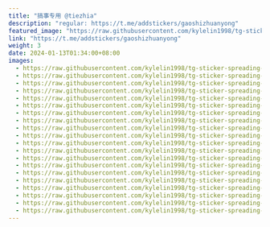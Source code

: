 ```yaml
---
title: "搞事专用 @tiezhia"
description: "regular: https://t.me/addstickers/gaoshizhuanyong"
featured_image: "https://raw.githubusercontent.com/kylelin1998/tg-sticker-spreading-worldwide-images/main/img/92107a33-611c-4b3a-b59a-c0c1cf7b5709.jpg"
link: "https://t.me/addstickers/gaoshizhuanyong"
weight: 3
date: 2024-01-13T01:34:00+08:00
images:
  - https://raw.githubusercontent.com/kylelin1998/tg-sticker-spreading-worldwide-images/main/img/92107a33-611c-4b3a-b59a-c0c1cf7b5709.jpg
  - https://raw.githubusercontent.com/kylelin1998/tg-sticker-spreading-worldwide-images/main/img/0f41fa7d-409b-4fda-aac3-e06846e32b75.jpg
  - https://raw.githubusercontent.com/kylelin1998/tg-sticker-spreading-worldwide-images/main/img/04551258-e4fe-4206-8ca3-be32c6b999c2.jpg
  - https://raw.githubusercontent.com/kylelin1998/tg-sticker-spreading-worldwide-images/main/img/65fb6007-73b8-434f-8979-413959416d2b.jpg
  - https://raw.githubusercontent.com/kylelin1998/tg-sticker-spreading-worldwide-images/main/img/e54b19fe-f308-4464-95ff-86f8f05e26fa.jpg
  - https://raw.githubusercontent.com/kylelin1998/tg-sticker-spreading-worldwide-images/main/img/76e453e4-5a3c-4d01-a1da-8d30401d2daa.jpg
  - https://raw.githubusercontent.com/kylelin1998/tg-sticker-spreading-worldwide-images/main/img/5caade63-b401-4d66-9998-b8e9220fe7cc.jpg
  - https://raw.githubusercontent.com/kylelin1998/tg-sticker-spreading-worldwide-images/main/img/ca7953eb-49e7-4233-af41-2492b39e3eb0.jpg
  - https://raw.githubusercontent.com/kylelin1998/tg-sticker-spreading-worldwide-images/main/img/76e970e2-c78f-4b56-9996-e8059c07dc7e.jpg
  - https://raw.githubusercontent.com/kylelin1998/tg-sticker-spreading-worldwide-images/main/img/a86f2367-9199-4c58-909e-2852e8449404.jpg
  - https://raw.githubusercontent.com/kylelin1998/tg-sticker-spreading-worldwide-images/main/img/c3822a69-9811-436f-91f4-5c12857a30e6.jpg
  - https://raw.githubusercontent.com/kylelin1998/tg-sticker-spreading-worldwide-images/main/img/bb2b1eff-92b1-4aad-a9eb-a239c99b14d8.jpg
  - https://raw.githubusercontent.com/kylelin1998/tg-sticker-spreading-worldwide-images/main/img/36090606-eadf-4be4-a6f2-4de7edef01a5.jpg
  - https://raw.githubusercontent.com/kylelin1998/tg-sticker-spreading-worldwide-images/main/img/074c9665-0972-43e7-adf1-4f43fd3b5f51.jpg
  - https://raw.githubusercontent.com/kylelin1998/tg-sticker-spreading-worldwide-images/main/img/6acc62d6-b9b8-4e35-9720-4255bde3262d.jpg
  - https://raw.githubusercontent.com/kylelin1998/tg-sticker-spreading-worldwide-images/main/img/a9203989-f2cc-4557-9ab1-6379fdd5ecbb.jpg
  - https://raw.githubusercontent.com/kylelin1998/tg-sticker-spreading-worldwide-images/main/img/fa25a24b-fc57-4bd9-9c6b-6864e8a958b3.jpg
  - https://raw.githubusercontent.com/kylelin1998/tg-sticker-spreading-worldwide-images/main/img/78eb2760-f3f2-4288-80c2-effb9cfa9567.jpg
  - https://raw.githubusercontent.com/kylelin1998/tg-sticker-spreading-worldwide-images/main/img/a5b1752e-465c-4535-9b32-d922f1623e48.jpg
  - https://raw.githubusercontent.com/kylelin1998/tg-sticker-spreading-worldwide-images/main/img/e550d4e7-85c3-4127-accf-fa829f481da1.jpg
---
```

